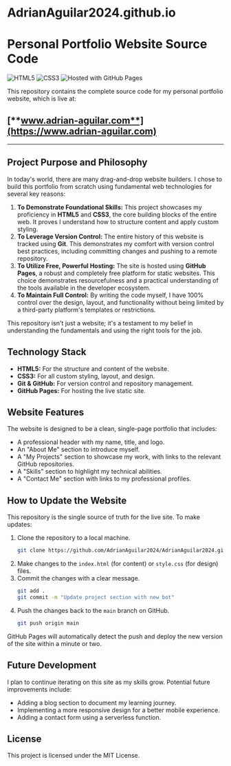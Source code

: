 # AdrianAguilar2024.github.io

# Personal Portfolio Website Source Code

![HTML5](https://img.shields.io/badge/html5-%23E34F26.svg?style=for-the-badge&logo=html5&logoColor=white)
![CSS3](https://img.shields.io/badge/css3-%231572B6.svg?style=for-the-badge&logo=css3&logoColor=white)
![Hosted with GitHub Pages](https://img.shields.io/badge/Hosted%20with-GitHub%20Pages-blue?style=for-the-badge&logo=github)

This repository contains the complete source code for my personal portfolio website, which is live at:

## [**www.adrian-aguilar.com**](https://www.adrian-aguilar.com)

---

## Project Purpose and Philosophy

In today's world, there are many drag-and-drop website builders. I chose to build this portfolio from scratch using fundamental web technologies for several key reasons:

1.  **To Demonstrate Foundational Skills:** This project showcases my proficiency in **HTML5** and **CSS3**, the core building blocks of the entire web. It proves I understand how to structure content and apply custom styling.
2.  **To Leverage Version Control:** The entire history of this website is tracked using **Git**. This demonstrates my comfort with version control best practices, including committing changes and pushing to a remote repository.
3.  **To Utilize Free, Powerful Hosting:** The site is hosted using **GitHub Pages**, a robust and completely free platform for static websites. This choice demonstrates resourcefulness and a practical understanding of the tools available in the developer ecosystem.
4.  **To Maintain Full Control:** By writing the code myself, I have 100% control over the design, layout, and functionality without being limited by a third-party platform's templates or restrictions.

This repository isn't just a website; it's a testament to my belief in understanding the fundamentals and using the right tools for the job.

## Technology Stack

*   **HTML5:** For the structure and content of the website.
*   **CSS3:** For all custom styling, layout, and design.
*   **Git & GitHub:** For version control and repository management.
*   **GitHub Pages:** For hosting the live static site.

## Website Features

The website is designed to be a clean, single-page portfolio that includes:
*   A professional header with my name, title, and logo.
*   An "About Me" section to introduce myself.
*   A "My Projects" section to showcase my work, with links to the relevant GitHub repositories.
*   A "Skills" section to highlight my technical abilities.
*   A "Contact Me" section with links to my professional profiles.

## How to Update the Website

This repository is the single source of truth for the live site. To make updates:

1.  Clone the repository to a local machine.
    ```bash
    git clone https://github.com/AdrianAguilar2024/AdrianAguilar2024.github.io.git
    ```
2.  Make changes to the `index.html` (for content) or `style.css` (for design) files.
3.  Commit the changes with a clear message.
    ```bash
    git add .
    git commit -m "Update project section with new bot"
    ```
4.  Push the changes back to the `main` branch on GitHub.
    ```bash
    git push origin main
    ```
GitHub Pages will automatically detect the push and deploy the new version of the site within a minute or two.

## Future Development

I plan to continue iterating on this site as my skills grow. Potential future improvements include:
*   Adding a blog section to document my learning journey.
*   Implementing a more responsive design for a better mobile experience.
*   Adding a contact form using a serverless function.

## License

This project is licensed under the MIT License.
